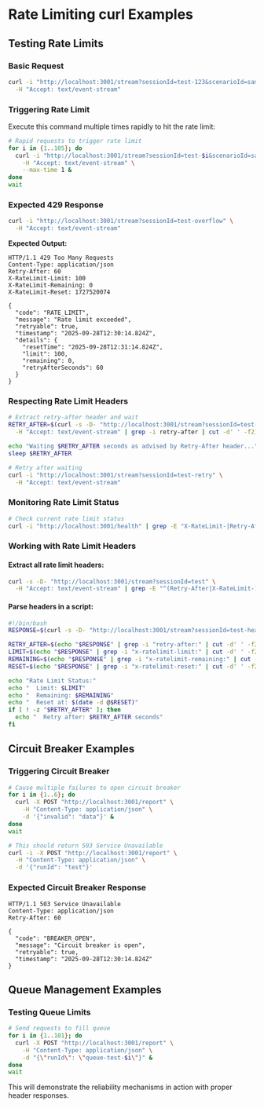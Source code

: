# Rate Limiting curl Examples

## Testing Rate Limits

### Basic Request
```bash
curl -i "http://localhost:3001/stream?sessionId=test-123&scenarioId=sample" \
  -H "Accept: text/event-stream"
```

### Triggering Rate Limit
Execute this command multiple times rapidly to hit the rate limit:

```bash
# Rapid requests to trigger rate limit
for i in {1..105}; do
  curl -i "http://localhost:3001/stream?sessionId=test-$i&scenarioId=sample" \
    -H "Accept: text/event-stream" \
    --max-time 1 &
done
wait
```

### Expected 429 Response
```bash
curl -i "http://localhost:3001/stream?sessionId=test-overflow" \
  -H "Accept: text/event-stream"
```

**Expected Output:**
```http
HTTP/1.1 429 Too Many Requests
Content-Type: application/json
Retry-After: 60
X-RateLimit-Limit: 100
X-RateLimit-Remaining: 0
X-RateLimit-Reset: 1727520074

{
  "code": "RATE_LIMIT",
  "message": "Rate limit exceeded",
  "retryable": true,
  "timestamp": "2025-09-28T12:30:14.824Z",
  "details": {
    "resetTime": "2025-09-28T12:31:14.824Z",
    "limit": 100,
    "remaining": 0,
    "retryAfterSeconds": 60
  }
}
```

### Respecting Rate Limit Headers
```bash
# Extract retry-after header and wait
RETRY_AFTER=$(curl -s -D- "http://localhost:3001/stream?sessionId=test-limited" \
  -H "Accept: text/event-stream" | grep -i retry-after | cut -d' ' -f2)

echo "Waiting $RETRY_AFTER seconds as advised by Retry-After header..."
sleep $RETRY_AFTER

# Retry after waiting
curl -i "http://localhost:3001/stream?sessionId=test-retry" \
  -H "Accept: text/event-stream"
```

### Monitoring Rate Limit Status
```bash
# Check current rate limit status
curl -i "http://localhost:3001/health" | grep -E "X-RateLimit-|Retry-After"
```

### Working with Rate Limit Headers

#### Extract all rate limit headers:
```bash
curl -s -D- "http://localhost:3001/stream?sessionId=test" \
  -H "Accept: text/event-stream" | grep -E "^(Retry-After|X-RateLimit-)"
```

#### Parse headers in a script:
```bash
#!/bin/bash
RESPONSE=$(curl -s -D- "http://localhost:3001/stream?sessionId=test-headers")

RETRY_AFTER=$(echo "$RESPONSE" | grep -i "retry-after:" | cut -d' ' -f2)
LIMIT=$(echo "$RESPONSE" | grep -i "x-ratelimit-limit:" | cut -d' ' -f2)
REMAINING=$(echo "$RESPONSE" | grep -i "x-ratelimit-remaining:" | cut -d' ' -f2)
RESET=$(echo "$RESPONSE" | grep -i "x-ratelimit-reset:" | cut -d' ' -f2)

echo "Rate Limit Status:"
echo "  Limit: $LIMIT"
echo "  Remaining: $REMAINING"
echo "  Reset at: $(date -d @$RESET)"
if [ ! -z "$RETRY_AFTER" ]; then
  echo "  Retry after: $RETRY_AFTER seconds"
fi
```

## Circuit Breaker Examples

### Triggering Circuit Breaker
```bash
# Cause multiple failures to open circuit breaker
for i in {1..6}; do
  curl -X POST "http://localhost:3001/report" \
    -H "Content-Type: application/json" \
    -d '{"invalid": "data"}' &
done
wait

# This should return 503 Service Unavailable
curl -i -X POST "http://localhost:3001/report" \
  -H "Content-Type: application/json" \
  -d '{"runId": "test"}'
```

### Expected Circuit Breaker Response
```http
HTTP/1.1 503 Service Unavailable
Content-Type: application/json
Retry-After: 60

{
  "code": "BREAKER_OPEN",
  "message": "Circuit breaker is open",
  "retryable": true,
  "timestamp": "2025-09-28T12:30:14.824Z"
}
```

## Queue Management Examples

### Testing Queue Limits
```bash
# Send requests to fill queue
for i in {1..101}; do
  curl -X POST "http://localhost:3001/report" \
    -H "Content-Type: application/json" \
    -d "{\"runId\": \"queue-test-$i\"}" &
done
wait
```

This will demonstrate the reliability mechanisms in action with proper header responses.